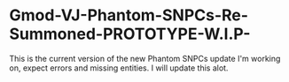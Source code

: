 # Gmod-VJ-Phantom-SNPCs-Re-Summoned-PROTOTYPE-W.I.P-
This is the current version of the new Phantom SNPCs update I'm working on, expect errors and missing entities. I will update this alot.
